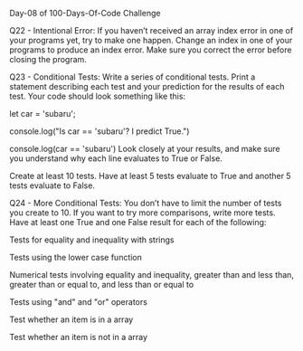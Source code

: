Day-08 of 100-Days-Of-Code Challenge

Q22 - Intentional Error: If you haven’t received an array index error in one of your programs yet, try to make one happen. Change an index in one of your programs to produce an index error. Make sure you correct the error before closing the program.

Q23 - Conditional Tests: Write a series of conditional tests. Print a statement describing each test and your prediction for the results of each test. Your code should look something like this:

let car = 'subaru';

console.log("Is car == 'subaru'? I predict True.")

console.log(car == 'subaru')
Look closely at your results, and make sure you understand why each line evaluates to True or False.

Create at least 10 tests. Have at least 5 tests evaluate to True and another 5 tests evaluate to False.

Q24 - More Conditional Tests: You don’t have to limit the number of tests you create to 10. If you want to try more comparisons, write more tests. Have at least one True and one False result for each of the following:

Tests for equality and inequality with strings

Tests using the lower case function

Numerical tests involving equality and inequality, greater than and less than, greater than or equal to, and less than or equal to

Tests using "and" and "or" operators

Test whether an item is in a array

Test whether an item is not in a array

